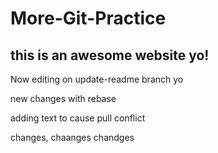 # More-Git-Practice

##  this is an awesome website yo!

Now editing on update-readme branch yo

new changes with rebase

adding text to cause pull conflict


changes, chaanges chandges
